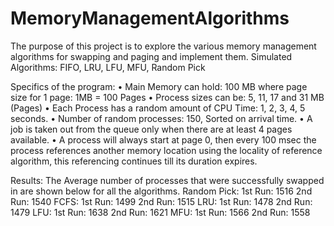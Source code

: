 # MemoryManagementAlgorithms
The purpose of this project is to explore the various memory management algorithms for swapping and paging and implement them.
Simulated Algorithms: FIFO, LRU, LFU, MFU, Random Pick

Specifics of the program: 
• Main Memory can hold: 100 MB where page size for 1 page: 1MB = 100 Pages 
• Process sizes can be: 5, 11, 17 and 31 MB (Pages) 
• Each Process has a random amount of CPU Time: 1, 2, 3, 4, 5 seconds. 
• Number of random processes: 150, Sorted on arrival time. 
• A job is taken out from the queue only when there are at least 4 pages available. 
• A process will always start at page 0, then every 100 msec the process references another memory location using the locality of          reference algorithm, this referencing continues till its duration expires.

Results: The Average number of processes that were successfully swapped in are shown below for all the algorithms. 
Random Pick: 1st Run: 1516 2nd Run: 1540 
FCFS:        1st Run: 1499 2nd Run: 1515 
LRU:         1st Run: 1478 2nd Run: 1479 
LFU:         1st Run: 1638 2nd Run: 1621 
MFU:         1st Run: 1566 2nd Run: 1558 

